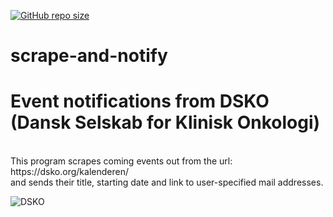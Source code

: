 [![GitHub repo size](https://img.shields.io/github/repo-size/TheNewThinkTank/scrape-and-notify?style=flat&logo=github&logoColor=whitesmoke&label=Repo%20Size)](https://github.com/TheNewThinkTank/scrape-and-notify/archive/refs/heads/main.zip)
# scrape-and-notify

<h1>Event notifications from DSKO (Dansk Selskab for Klinisk Onkologi)</h1><br>
This program scrapes coming events out from the url: https://dsko.org/kalenderen/<br>
and sends their title, starting date and link to user-specified mail addresses.

![DSKO](https://dsko.org/wp-content/uploads/revslider/DSKO1/Slide.jpg)

